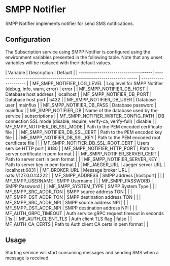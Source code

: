 # SMPP Notifier

SMPP Notifier implements notifier for send SMS notifications.

## Configuration

The Subscription service using SMPP Notifier is configured using the environment variables presented in the
following table. Note that any unset variables will be replaced with their
default values.

| Variable                            | Description                                                           | Default               |
| ------------------------------------| --------------------------------------------------------------- ----- | --------------------- |
| MF_SMPP_NOTIFIER_LOG_LEVEL          | Log level for SMPP Notifier (debug, info, warn, error)                | error                 |
| MF_SMPP_NOTIFIER_DB_HOST            | Database host address                                                 | localhost             |
| MF_SMPP_NOTIFIER_DB_PORT            | Database host port                                                    | 5432                  |
| MF_SMPP_NOTIFIER_DB_USER            | Database user                                                         | mainflux              |
| MF_SMPP_NOTIFIER_DB_PASS            | Database password                                                     | mainflux              |
| MF_SMPP_NOTIFIER_DB                 | Name of the database used by the service                              | subscriptions         |
| MF_SMPP_NOTIFIER_WRITER_CONFIG_PATH | DB connection SSL mode (disable, require, verify-ca, verify-full)     | disable               |
| MF_SMPP_NOTIFIER_DB_SSL_MODE        | Path to the PEM encoded certificate file                              |                       |
| MF_SMPP_NOTIFIER_DB_SSL_CERT        | Path to the PEM encoded key file                                      |                       |
| MF_SMPP_NOTIFIER_DB_SSL_KEY         | Path to the PEM encoded root certificate file                         |                       |
| MF_SMPP_NOTIFIER_DB_SSL_ROOT_CERT   | Users service HTTP port                                               | 8180                  |
| MF_SMPP_NOTIFIER_HTTP_PORT          | Path to server certificate in pem format                              |                       |
| MF_SMPP_NOTIFIER_SERVER_CERT        | Path to server cert in pem format                                     |                       |
| MF_SMPP_NOTIFIER_SERVER_KEY         | Path to server key in pem format                                      |                       |
| MF_JAEGER_URL                       | Jaeger server URL                                                     | localhost:6831        |
| MF_BROKER_URL                       | Message broker URL                                                    | nats://127.0.0.1:4222 |
| MF_SMPP_ADDRESS                     | SMPP address [host:port]                                              |                       |
| MF_SMPP_USERNAME                    | SMPP Username                                                         |                       |
| MF_SMPP_PASSWORD                    | SMPP Password                                                         |                       |
| MF_SMPP_SYSTEM_TYPE                 | SMPP System Type                                                      |                       |
| MF_SMPP_SRC_ADDR_TON                | SMPP source address TON                                               |                       |
| MF_SMPP_DST_ADDR_TON                | SMPP destination address TON                                          |                       |
| MF_SMPP_SRC_ADDR_NPI                | SMPP source address NPI                                               |                       |
| MF_SMPP_DST_ADDR_NPI                | SMPP destination address NPI                                          |                       |
| MF_AUTH_GRPC_TIMEOUT                | Auth service gRPC request timeout in seconds                          | 1s                    |
| MF_AUTH_CLIENT_TLS                  | Auth client TLS flag                                                  | false                 |
| MF_AUTH_CA_CERTS                    | Path to Auth client CA certs in pem format                            |                       |

## Usage

Starting service will start consuming messages and sending SMS when a message is received.

[doc]: http://mainflux.readthedocs.io
